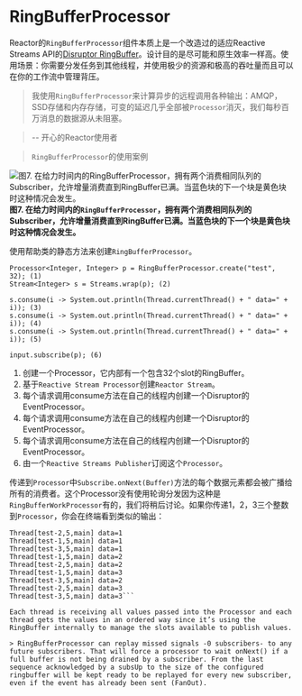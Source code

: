 # RingBufferProcessor
Reactor的`RingBufferProcessor`组件本质上是一个改造过的适应Reactive Streams API的[Disruptor RingBuffer](https://github.com/LMAX-Exchange/disruptor)。设计目的是尽可能和原生效率一样高。使用场景：你需要分发任务到其他线程，并使用极少的资源和极高的吞吐量而且可以在你的工作流中管理背压。

> 我使用`RingBufferProcessor`来计算异步的远程调用各种输出：AMQP，SSD存储和内存存储，可变的延迟几乎全部被`Processor`消灭，我们每秒百万消息的数据源从未阻塞。

> -- 开心的Reactor使用者

> `RingBufferProcessor`的使用案例

![图7. 在给力时间内的RingBufferProcessor，拥有两个消费相同队列的Subscriber，允许增量消费直到RingBuffer已满。当蓝色块的下一个块是黄色块时这种情况会发生。](http://projectreactor.io/docs/reference/images/RBP.png)
**图7. 在给力时间内的`RingBufferProcessor`，拥有两个消费相同队列的Subscriber，允许增量消费直到RingBuffer已满。当蓝色块的下一个块是黄色块时这种情况会发生。**

使用帮助类的静态方法来创建`RingBufferProcessor`。

```
Processor<Integer, Integer> p = RingBufferProcessor.create("test", 32); (1)
Stream<Integer> s = Streams.wrap(p); (2)

s.consume(i -> System.out.println(Thread.currentThread() + " data=" + i)); (3)
s.consume(i -> System.out.println(Thread.currentThread() + " data=" + i)); (4)
s.consume(i -> System.out.println(Thread.currentThread() + " data=" + i)); (5)

input.subscribe(p); (6)
```

1. 创建一个Processor，它内部有一个包含32个slot的RingBuffer。
2. 基于`Reactive Stream Processor`创建`Reactor Stream`。
3. 每个请求调用consume方法在自己的线程内创建一个Disruptor的EventProcessor。
4. 每个请求调用consume方法在自己的线程内创建一个Disruptor的EventProcessor。
5. 每个请求调用consume方法在自己的线程内创建一个Disruptor的EventProcessor。
6. 由一个`Reactive Streams Publisher`订阅这个`Processor`。

传递到`Processor`中`Subscribe.onNext(Buffer)`方法的每个数据元素都会被广播给所有的消费者。这个Processor没有使用轮询分发因为这种是`RingBufferWorkProcessor`有的，我们将稍后讨论。如果你传递1，2，3三个整数到`Processor`，你会在终端看到类似的输出：

```
Thread[test-2,5,main] data=1
Thread[test-1,5,main] data=1
Thread[test-3,5,main] data=1
Thread[test-1,5,main] data=2
Thread[test-2,5,main] data=2
Thread[test-1,5,main] data=3
Thread[test-3,5,main] data=2
Thread[test-2,5,main] data=3
Thread[test-3,5,main] data=3```

Each thread is receiving all values passed into the Processor and each thread gets the values in an ordered way since it’s using the RingBuffer internally to manage the slots available to publish values.

> RingBufferProcessor can replay missed signals -0 subscribers- to any future subscribers. That will force a processor to wait onNext() if a full buffer is not being drained by a subscriber. From the last sequence acknowledged by a subsUp to the size of the configured ringbuffer will be kept ready to be replayed for every new subscriber, even if the event has already been sent (FanOut).

